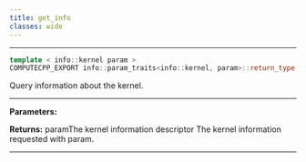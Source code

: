 ```yaml
---
title: get_info
classes: wide
---
```



---

```cpp
template < info::kernel param >
COMPUTECPP_EXPORT info::param_traits<info::kernel, param>::return_type cl::sycl::kernel::get_info() const
```


Query information about the kernel. 


---
**Parameters:**

**Returns:** paramThe kernel information descriptor The kernel information requested with param. 

---
